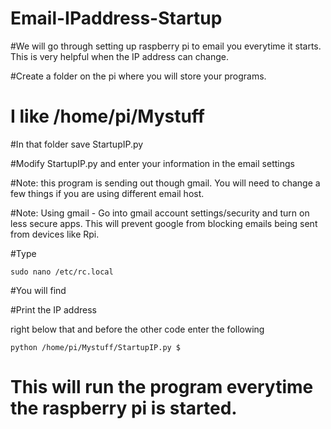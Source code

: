# Email-IPaddress-Startup
#We will go through setting up raspberry pi to email you everytime it starts. This is very helpful when the IP address can change.

#Create a folder on the pi where you will store your programs.

#  I like /home/pi/Mystuff

#In that folder save StartupIP.py

#Modify StartupIP.py and enter your information in the email settings

#Note: this program is sending out though gmail. You will need to change a few things if you are using different email host.

#Note: Using gmail - Go into gmail account settings/security and turn on less secure apps. This will prevent google from blocking emails being sent from devices like Rpi.

#Type

```
sudo nano /etc/rc.local 
```
#You will find 

#Print the IP address 

right below that and before the other code enter the following

```
python /home/pi/Mystuff/StartupIP.py $
```
# This will run the program everytime the raspberry pi is started.
